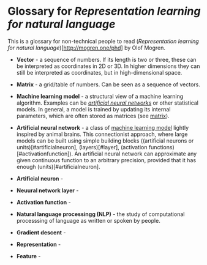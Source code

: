 # Glossary for *Representation learning for natural language*

This is a glossary for non-technical people to read 
(*Representation learning for natural language*)[http://mogren.one/phd]
by Olof Mogren.


* **Vector** - a sequence of numbers. If its length is two or three, these can be interpreted as coordinates in 2D or 3D. In higher dimensions they can still be interpreted as coordinates, but in high-dimensional space.

<a name="matrix"></a>
* **Matrix** - a grid/table of numbers. Can be seen as a sequence of vectors.

<a name="mlmodel"></a>
* **Machine learning model** - a structural view of a machine learning algorithm. Examples can be [*artificial neural networks*](ann) or other statistical models. In general, a model is trained by updating its internal parameters, which are often stored as matrices (see [matrix](#matrix)).

<a name="ann"></a>
* **Artificial neural network** - a class of [machine learning model](#mlmodel) lightly inspired by animal brains. This connectionist approach, where large models can be built using simple building blocks ((artificial neurons or units)[#artificialneuron], (layers)[#layer], (activation functions)[#activationfunction]). An artificial neural network can approximate any given continuous function to an arbitrary precision, provided that it has enough (units)[#artificialneuron].


<a name="artificialneuron"></a>
* **Artificial neuron** - 

<a name="layer"></a>
* **Neuural network layer** - 

<a name="activationfunction"></a>
* **Activation function** - 

<a name="nlp"></a>
* **Natural language processingg (NLP)** - the study of computational processsing of language as written or spoken by people.

<a name="gradient descent"></a>
* **Gradient descent** - 

<a name="representation"></a>
* **Representation** - 

<a name="feature"></a>
* **Feature** - 


